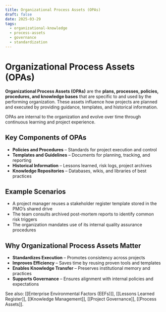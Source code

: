 ```yaml
---
title: Organizational Process Assets (OPAs)
draft: false
date: 2025-03-29
tags:
  - organizational-knowledge
  - process-assets
  - governance
  - standardization
---
```


# Organizational Process Assets (OPAs)

**Organizational Process Assets (OPAs)** are the **plans, processes, policies, procedures, and knowledge bases** that are specific to and used by the performing organization. These assets influence how projects are planned and executed by providing guidance, templates, and historical information.

OPAs are internal to the organization and evolve over time through continuous learning and project experience.

## Key Components of OPAs

- **Policies and Procedures** – Standards for project execution and control  
- **Templates and Guidelines** – Documents for planning, tracking, and reporting  
- **Historical Information** – Lessons learned, risk logs, project archives  
- **Knowledge Repositories** – Databases, wikis, and libraries of best practices  

## Example Scenarios

- A project manager reuses a stakeholder register template stored in the PMO’s shared drive  
- The team consults archived post-mortem reports to identify common risk triggers  
- The organization mandates use of its internal quality assurance procedures

## Why Organizational Process Assets Matter

- **Standardizes Execution** – Promotes consistency across projects  
- **Improves Efficiency** – Saves time by reusing proven tools and templates  
- **Enables Knowledge Transfer** – Preserves institutional memory and practices  
- **Supports Governance** – Ensures alignment with internal policies and expectations

See also: [[Enterprise Environmental Factors (EEFs)]], [[Lessons Learned Register]], [[Knowledge Management]], [[Project Governance]], [[Process Assets]].
